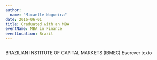 ```yaml
---
author:
  name: "Micaelle Nogueira"
date: 2016-06-01
title: Graduated with an MBA
eventName: MBA in Finance
eventLocation: Brazil
---
```


## 

BRAZILIAN INSTITUTE OF CAPITAL MARKETS (IBMEC)
Escrever texto